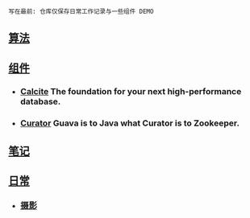 `写在最前: 仓库仅保存日常工作记录与一些组件 DEMO`

## [算法](./src/code/README.md)
## [组件](./src/demo)
* ### [Calcite](./src/demo/calcite/calcite.md) The foundation for your next high-performance database.
* ### [Curator](./src/demo/curator/curator.md) Guava is to Java what Curator is to Zookeeper.
## [笔记](./src/mark)
## [日常](./日常)
* ### [摄影](./日常/摄影/photography.md) 

[//]: # (* ### [关于生活的思考]&#40;./日常/关于生活的思考.md&#41;)
